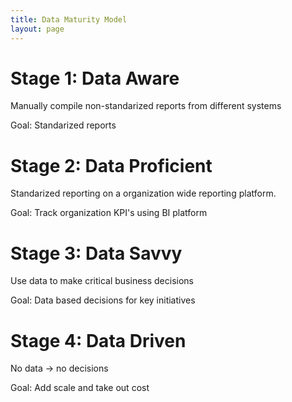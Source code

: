 ```yaml
---
title: Data Maturity Model
layout: page
---
```


# Stage 1: Data Aware

Manually compile non-standarized reports from different systems

Goal: Standarized reports

# Stage 2: Data Proficient

Standarized reporting  on a organization wide reporting platform.

Goal: Track organization KPI's using BI platform

# Stage 3: Data Savvy

Use data to make critical business decisions

Goal: Data based decisions for key initiatives

# Stage 4: Data Driven

No data -> no decisions

Goal: Add scale and take out cost
